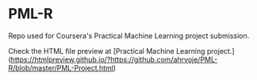 # PML-R
Repo used for Coursera's Practical Machine Learning project submission.

Check the HTML file preview at [Practical Machine Learning project.] (https://htmlpreview.github.io/?https://github.com/ahrvoje/PML-R/blob/master/PML-Project.html)
